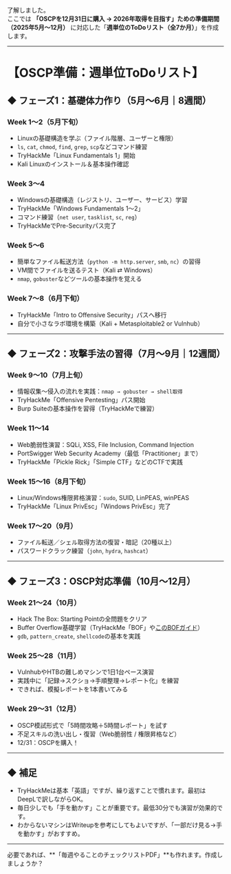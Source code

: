 了解しました。  
ここでは **「OSCPを12月31日に購入 → 2026年取得を目指す」ための準備期間（2025年5月〜12月）** に対応した「**週単位のToDoリスト（全7か月）**」を作成します。

---

# 【OSCP準備：週単位ToDoリスト】

## ◆ フェーズ1：基礎体力作り（5月〜6月｜8週間）

### Week 1〜2（5月下旬）

- Linuxの基礎構造を学ぶ（ファイル階層、ユーザーと権限）
- `ls`, `cat`, `chmod`, `find`, `grep`, `scp`などコマンド練習
- TryHackMe「Linux Fundamentals 1」開始
- Kali Linuxのインストール＆基本操作確認

### Week 3〜4

- Windowsの基礎構造（レジストリ、ユーザー、サービス）学習
- TryHackMe「Windows Fundamentals 1〜2」
- コマンド練習（`net user`, `tasklist`, `sc`, `reg`）
- TryHackMeでPre-Securityパス完了

### Week 5〜6

- 簡単なファイル転送方法（`python -m http.server`, `smb`, `nc`）の習得
- VM間でファイルを送るテスト（Kali ⇄ Windows）
- `nmap`, `gobuster`などツールの基本操作を覚える

### Week 7〜8（6月下旬）

- TryHackMe「Intro to Offensive Security」パスへ移行
- 自分で小さなラボ環境を構築（Kali + Metasploitable2 or Vulnhub）

---

## ◆ フェーズ2：攻撃手法の習得（7月〜9月｜12週間）

### Week 9〜10（7月上旬）

- 情報収集〜侵入の流れを実践：`nmap → gobuster → shell取得`
- TryHackMe「Offensive Pentesting」パス開始
- Burp Suiteの基本操作を習得（TryHackMeで練習）

### Week 11〜14

- Web脆弱性演習：SQLi, XSS, File Inclusion, Command Injection
- PortSwigger Web Security Academy（最低「Practitioner」まで）
- TryHackMe「Pickle Rick」「Simple CTF」などのCTFで実践

### Week 15〜16（8月下旬）

- Linux/Windows権限昇格演習：`sudo`, SUID, LinPEAS, winPEAS
- TryHackMe「Linux PrivEsc」「Windows PrivEsc」完了

### Week 17〜20（9月）

- ファイル転送／シェル取得方法の復習・暗記（20種以上）
- パスワードクラック練習（`john`, `hydra`, `hashcat`）

---

## ◆ フェーズ3：OSCP対応準備（10月〜12月）

### Week 21〜24（10月）

- Hack The Box: Starting Pointの全問題をクリア
- Buffer Overflow基礎学習（TryHackMe「BOF」や[このBOFガイド](https://zero-to-oscp.herokuapp.com/)）
- `gdb`, `pattern_create`, `shellcode`の基本を実践

### Week 25〜28（11月）

- VulnhubやHTBの難しめマシンで1日1台ペース演習
- 実践中に「記録→スクショ→手順整理→レポート化」を練習
- できれば、模擬レポートを1本書いてみる

### Week 29〜31（12月）

- OSCP模試形式で「5時間攻略＋5時間レポート」を試す
- 不足スキルの洗い出し・復習（Web脆弱性 / 権限昇格など）
- 12/31：OSCPを購入！

---

## ◆ 補足

- TryHackMeは基本「英語」ですが、繰り返すことで慣れます。最初はDeepLで訳しながらOK。
- 毎日少しでも「手を動かす」ことが重要です。最低30分でも演習が効果的です。
- わからないマシンはWriteupを参考にしてもよいですが、「一部だけ見る→手を動かす」がおすすめ。

---

必要であれば、**「毎週やることのチェックリストPDF」**も作れます。作成しましょうか？